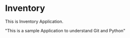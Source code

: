 # Inventory
This is Inventory Application.

"This is a sample Application to understand Git and Python"
